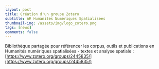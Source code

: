 ```yaml
---
layout: post
title: Création d'un groupe Zotero
subtitle: AR Humanités Numériques Spatialisées
thumbnail-img: /assets/img/logo_zotero.png
tags: [news]
comments: false
---
```



Bibliothèque partagée pour référencer les corpus, outils et publications en Humanités numériques spatialisées - textes et analyse spatiale : 
[https://www.zotero.org/groups/2445835/](https://www.zotero.org/groups/2445835/)